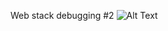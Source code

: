 Web stack debugging #2
![Alt Text](https://s3.amazonaws.com/intranet-projects-files/holbertonschool-sysadmin_devops/287/99littlebugsinthecode-holberton.jpg)


